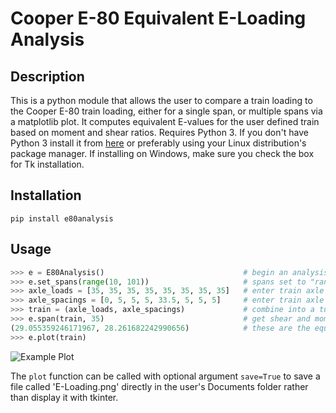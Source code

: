 # Cooper E-80 Equivalent E-Loading Analysis

## Description
This is a python module that allows the user to compare a train loading to the Cooper E-80 train loading, either for a single span, or multiple spans via a matplotlib plot. It computes equivalent E-values for the user defined train based on moment and shear ratios. Requires Python 3. If you don't have Python 3 install it from [here](https://www.python.org/downloads) or preferably using your Linux distribution's package manager. If installing on Windows, make sure you check the box for Tk installation.

## Installation
```
pip install e80analysis
```

## Usage
```python
>>> e = E80Analysis()                               # begin an analysis
>>> e.set_spans(range(10, 101))                     # spans set to "range(10, 201)" by default, but can be changed
>>> axle_loads = [35, 35, 35, 35, 35, 35, 35, 35]   # enter train axle loads
>>> axle_spacings = [0, 5, 5, 5, 33.5, 5, 5, 5]     # enter train axle spacings
>>> train = (axle_loads, axle_spacings)             # combine into a tuple
>>> e.span(train, 35)                               # get shear and moment E-values for a single span length
(29.055359246171967, 28.261682242990656)            # these are the equivalent moment and shear E-values for the specified train and span length
>>> e.plot(train)
```

![Example Plot](https://i.imgur.com/igksRp5.png)

The `plot` function can be called with optional argument `save=True` to save a file called 'E-Loading.png' directly in the user's Documents folder rather than display it with tkinter.
